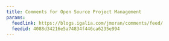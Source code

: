 ```yaml
---
title: Comments for Open Source Project Management
params:
  feedlink: https://blogs.igalia.com/jmoran/comments/feed/
  feedid: 4088d34216e5a74834f446ca6235e994
---
```

